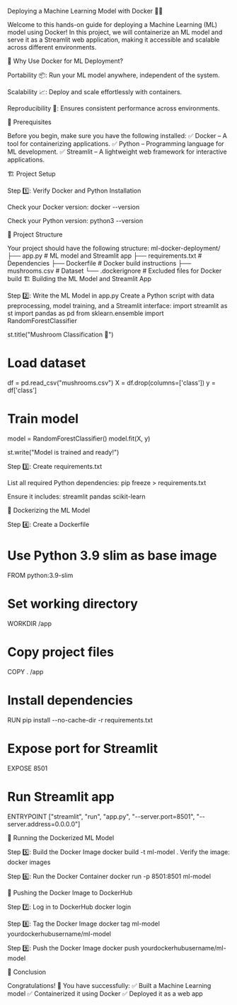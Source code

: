 Deploying a Machine Learning Model with Docker 🚀🤖

Welcome to this hands-on guide for deploying a Machine Learning (ML) model using Docker! In this project, we will containerize an ML model and serve it as a Streamlit web application, making it accessible and scalable across different environments.

🌟 Why Use Docker for ML Deployment?

Portability 📦: Run your ML model anywhere, independent of the system.

Scalability 📈: Deploy and scale effortlessly with containers.

Reproducibility 🔁: Ensures consistent performance across environments.

📌 Prerequisites

Before you begin, make sure you have the following installed:
✅ Docker – A tool for containerizing applications.
✅ Python – Programming language for ML development.
✅ Streamlit – A lightweight web framework for interactive applications.

🏗️ Project Setup

Step 1️⃣: Verify Docker and Python Installation

Check your Docker version:
docker --version

Check your Python version:
python3 --version

📂 Project Structure

Your project should have the following structure:
ml-docker-deployment/
├── app.py            # ML model and Streamlit app
├── requirements.txt  # Dependencies
├── Dockerfile        # Docker build instructions
├── mushrooms.csv     # Dataset
└── .dockerignore     # Excluded files for Docker build
🏗️ Building the ML Model and Streamlit App

Step 2️⃣: Write the ML Model in app.py
Create a Python script with data preprocessing, model training, and a Streamlit interface:
import streamlit as st
import pandas as pd
from sklearn.ensemble import RandomForestClassifier

st.title("Mushroom Classification 🍄")

# Load dataset
df = pd.read_csv("mushrooms.csv")
X = df.drop(columns=['class'])
y = df['class']

# Train model
model = RandomForestClassifier()
model.fit(X, y)

st.write("Model is trained and ready!")

Step 3️⃣: Create requirements.txt

List all required Python dependencies:
pip freeze > requirements.txt

Ensure it includes:
streamlit
pandas
scikit-learn

🐳 Dockerizing the ML Model

Step 4️⃣: Create a Dockerfile
# Use Python 3.9 slim as base image
FROM python:3.9-slim

# Set working directory
WORKDIR /app

# Copy project files
COPY . /app

# Install dependencies
RUN pip install --no-cache-dir -r requirements.txt

# Expose port for Streamlit
EXPOSE 8501

# Run Streamlit app
ENTRYPOINT ["streamlit", "run", "app.py", "--server.port=8501", "--server.address=0.0.0.0"]

🚀 Running the Dockerized ML Model

Step 5️⃣: Build the Docker Image
docker build -t ml-model .
Verify the image:
docker images

Step 6️⃣: Run the Docker Container
docker run -p 8501:8501 ml-model

🐋 Pushing the Docker Image to DockerHub

Step 7️⃣: Log in to DockerHub
docker login

Step 8️⃣: Tag the Docker Image
docker tag ml-model yourdockerhubusername/ml-model

Step 9️⃣: Push the Docker Image
docker push yourdockerhubusername/ml-model

🎉 Conclusion

Congratulations! 🎉 You have successfully:
✅ Built a Machine Learning model
✅ Containerized it using Docker
✅ Deployed it as a web app
